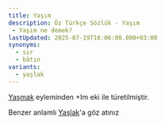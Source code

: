 ```yaml
---
title: Yaşım
description: Öz Türkçe Sözlük - Yaşım 
 - Yaşım ne demek?
lastUpdated: 2025-07-19T16:06:00.000+03:00
synonyms:
  - sır
  - bâtın
variants:
  - yaşlak
---
```

[Yaşmak](/sozluk/yaşmak) eyleminden +Im eki ile türetilmiştir.

Benzer anlamlı [Yaşlak](/sozluk/yaşlak)'a göz atınız
